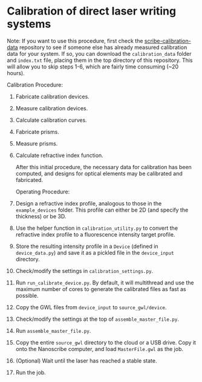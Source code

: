 # Calibration of direct laser writing systems

Note: If you want to use this procedure, first check
the [scribe-calibration-data](https://github.com/psl-uillinois/scribe-calibration-data) repository to see if someone
else has already measured calibration data for your system.
If so, you can download the ``calibration_data`` folder and ``index.txt``
file, placing them in the top directory of this repository.
This will allow you to skip steps 1-6, which are fairly
time consuming (~20 hours).

Calibration Procedure: 

1. Fabricate calibration devices.
2. Measure calibration devices.
3. Calculate calibration curves.
4. Fabricate prisms.
5. Measure prisms.
6. Calculate refractive index function.

    After this initial procedure, the necessary data for calibration has been computed,
and designs for optical elements may be calibrated and fabricated.

    Operating Procedure:

7. Design a refractive index profile, analogous to those in the ``example_devices``
folder. This profile can either be 2D (and specify the thickness) or be 3D.
8. Use the helper function in ``calibration_utility.py`` to convert the
refractive index profile to a fluorescence intensity target profile.
9. Store the resulting intensity profile in a ``Device``
(defined in ``device_data.py``) and save it as a pickled file
in the ``device_input`` directory.
10. Check/modify the settings in ``calibration_settings.py``.
11. Run ``run_calibrate_device.py``. By default, it will multithread and use
the maximum number of cores to generate the calibrated files as fast as possible.
12. Copy the GWL files from ``device_input`` to ``source_gwl/device``.
13. Check/modify the settings at the top of ``assemble_master_file.py``.
14. Run ``assemble_master_file.py``.
15. Copy the entire ``source_gwl`` directory to the cloud or a USB drive.
Copy it onto the Nanoscribe computer, and load ``MasterFile.gwl`` as the job.
16. (Optional) Wait until the laser has reached a stable state.
17. Run the job.